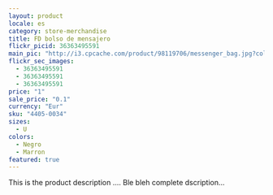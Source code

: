 ```yaml
---
layout: product
locale: es
category: store-merchandise
title: FD bolso de mensajero
flickr_picid: 36363495591
main_pic: "http://i3.cpcache.com/product/98119706/messenger_bag.jpg?color=Khaki"
flickr_sec_images:
  - 36363495591
  - 36363495591
  - 36363495591
price: "1"
sale_price: "0.1"
currency: "Eur"
sku: "4405-0034"
sizes:
  - U
colors:
  - Negro
  - Marron
featured: true
---
```


This is the product description ....
Ble bleh complete dscription...
